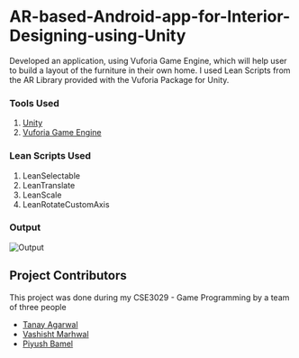 # AR-based-Android-app-for-Interior-Designing-using-Unity
Developed an application, using Vuforia Game Engine, which will help user to build a layout of the furniture in their own home. I used Lean Scripts from the AR Library provided with the Vuforia Package for Unity. 

### Tools Used
1. [Unity](https://docs.unity3d.com/Manual/index.html) 
2. [Vuforia Game Engine](https://library.vuforia.com/getting-started/overview.html)

### Lean Scripts Used
1. LeanSelectable
2. LeanTranslate
3. LeanScale
4. LeanRotateCustomAxis

### Output
![Output](https://i.ibb.co/Ld4xDmW/Screenshot-2019-08-29-at-2-48-35-PM.png)


## Project Contributors
This project was done during my CSE3029 - Game Programming by a team of three people
- [Tanay Agarwal](https://github.com/tanayagar/)
- [Vashisht Marhwal](https://github.com/vashishtmarhwal/)
- [Piyush Bamel](https://github.com/hydraplace)
